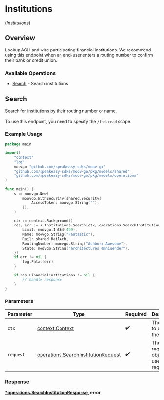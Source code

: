 # Institutions
(*Institutions*)

## Overview

Lookup ACH and wire participating financial institutions. We recommend using this endpoint when an end-user enters a routing number to confirm their bank or credit union.

### Available Operations

* [Search](#search) - Search institutions

## Search

Search for institutions by their routing number or name. <br><br> To use this endpoint, you need to specify the `/fed.read` scope.

### Example Usage

```go
package main

import(
	"context"
	"log"
	moovgo "github.com/speakeasy-sdks/moov-go"
	"github.com/speakeasy-sdks/moov-go/pkg/models/shared"
	"github.com/speakeasy-sdks/moov-go/pkg/models/operations"
)

func main() {
    s := moovgo.New(
        moovgo.WithSecurity(shared.Security{
            AccessToken: moovgo.String(""),
        }),
    )

    ctx := context.Background()
    res, err := s.Institutions.Search(ctx, operations.SearchInstitutionRequest{
        Limit: moovgo.Int64(499),
        Name: moovgo.String("Fantastic"),
        Rail: shared.RailAch,
        RoutingNumber: moovgo.String("Ashburn Awesome"),
        State: moovgo.String("architectures Omnigender"),
    })
    if err != nil {
        log.Fatal(err)
    }

    if res.FinancialInstitutions != nil {
        // handle response
    }
}
```

### Parameters

| Parameter                                                                                  | Type                                                                                       | Required                                                                                   | Description                                                                                |
| ------------------------------------------------------------------------------------------ | ------------------------------------------------------------------------------------------ | ------------------------------------------------------------------------------------------ | ------------------------------------------------------------------------------------------ |
| `ctx`                                                                                      | [context.Context](https://pkg.go.dev/context#Context)                                      | :heavy_check_mark:                                                                         | The context to use for the request.                                                        |
| `request`                                                                                  | [operations.SearchInstitutionRequest](../../models/operations/searchinstitutionrequest.md) | :heavy_check_mark:                                                                         | The request object to use for the request.                                                 |


### Response

**[*operations.SearchInstitutionResponse](../../models/operations/searchinstitutionresponse.md), error**

